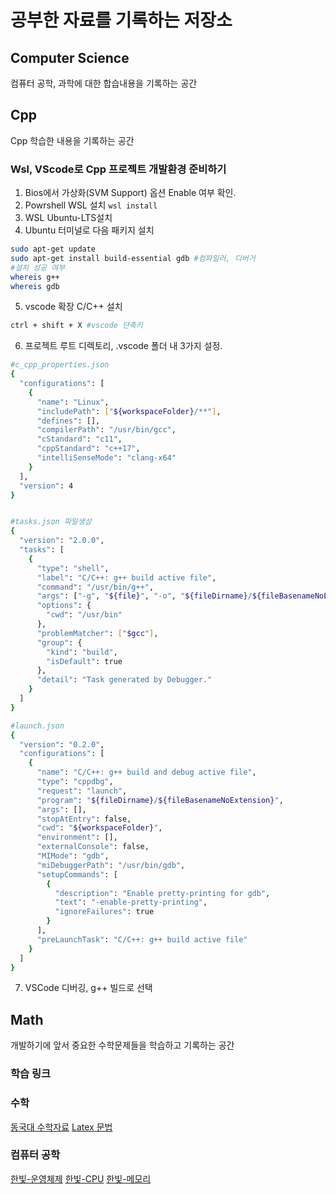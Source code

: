 # 공부한 자료를 기록하는 저장소
## Computer Science
컴퓨터 공학, 과학에 대한 합습내용을 기록하는 공간

## Cpp
Cpp 학습한 내용을 기록하는 공간


### Wsl, VScode로 Cpp 프로젝트 개발환경 준비하기
1. Bios에서 가상화(SVM Support) 옵션 Enable 여부 확인.
2. Powrshell WSL 설치
 `wsl install`
3. WSL Ubuntu-LTS설치
4. Ubuntu 터미널로 다음 패키지 설치
```bash
sudo apt-get update
sudo apt-get install build-essential gdb #컴파일러, 디버거
#설치 성공 여부
whereis g++  
whereis gdb     
```
5. vscode 확장 C/C++ 설치
 ```bash
 ctrl + shift + X #vscode 단축키
 ```  
6. 프로젝트 루트 디렉토리, .vscode 폴더 내 3가지 설정.
```bash
#c_cpp_properties.json
{
  "configurations": [
    {
      "name": "Linux",
      "includePath": ["${workspaceFolder}/**"],
      "defines": [],
      "compilerPath": "/usr/bin/gcc",
      "cStandard": "c11",
      "cppStandard": "c++17",
      "intelliSenseMode": "clang-x64"
    }
  ],
  "version": 4
}


#tasks.json 파일생성
{
  "version": "2.0.0",
  "tasks": [
    {
      "type": "shell",
      "label": "C/C++: g++ build active file",
      "command": "/usr/bin/g++",
      "args": ["-g", "${file}", "-o", "${fileDirname}/${fileBasenameNoExtension}"],
      "options": {
        "cwd": "/usr/bin"
      },
      "problemMatcher": ["$gcc"],
      "group": {
        "kind": "build",
        "isDefault": true
      },
      "detail": "Task generated by Debugger."
    }
  ]
}

#launch.json
{
  "version": "0.2.0",
  "configurations": [
    {
      "name": "C/C++: g++ build and debug active file",
      "type": "cppdbg",
      "request": "launch",
      "program": "${fileDirname}/${fileBasenameNoExtension}",
      "args": [],
      "stopAtEntry": false,
      "cwd": "${workspaceFolder}",
      "environment": [],
      "externalConsole": false,
      "MIMode": "gdb",
      "miDebuggerPath": "/usr/bin/gdb",
      "setupCommands": [
        {
          "description": "Enable pretty-printing for gdb",
          "text": "-enable-pretty-printing",
          "ignoreFailures": true
        }
      ],
      "preLaunchTask": "C/C++: g++ build active file"
    }
  ]
}
```

7. VSCode 디버깅, g++ 빌드로 선택


## Math
개발하기에 앞서 중요한 수학문제들을 학습하고 기록하는 공간

### 학습 링크

### 수학
[동국대 수학자료](http://bigdata.dongguk.ac.kr/lectures/disc_math/_book/)
[Latex 문법](https://oeis.org/wiki/List_of_LaTeX_mathematical_symbols)


### 컴퓨터 공학
[한빛-운영체제]()
[한빛-CPU]()
[한빛-메모리](https://www.youtube.com/watch?v=_mQNCRA1fVA&list=PLVsNizTWUw7FCS83JhC1vflK8OcLRG0Hl&index=18)